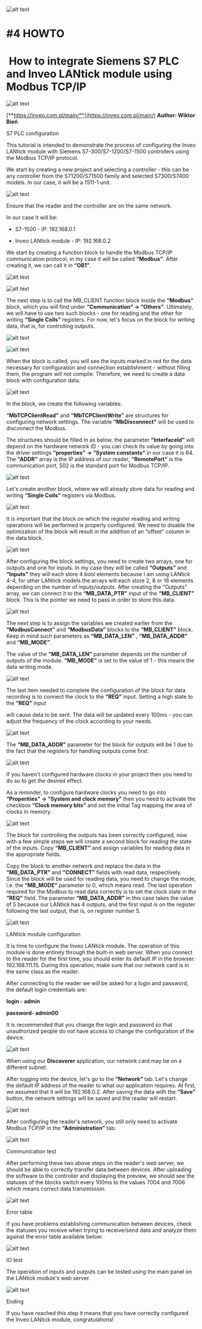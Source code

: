 ![alt text](readme/image.png)

# **#4 HOWTO**

#  **How to integrate Siemens S7 PLC and Inveo LANtick module using Modbus TCP/IP**

![alt text](readme/image-1.png)

[**https://inveo.com.pl/main/**](https://inveo.com.pl/main/) **Author: Wiktor Bień**

S7 PLC configuration

This tutorial is intended to demonstrate the process of configuring the Inveo LANtick module with Siemens S7-300/S7-1200/S7-1500 controllers using the Modbus TCP/IP protocol. 

We start by creating a new project and selecting a controller - this can be any controller from the S71200/S71500 family and selected S7300/S7400 models. In our case, it will be a 1511-1 unit.

![alt text](readme/image-2.png)

Ensure that the reader and the controller are on the same network.

In our case it will be:

*   S7-1500 - IP: 192.168.0.1
    
*   Inveo LANtick module - IP: 192.168.0.2
    

We start by creating a function block to handle the Modbus TCP/IP communication protocol, in my case it will be called **“Modbus”**. After creating it, we can call it in **“OB1”**. 

![alt text](readme/image-3.png)

![alt text](readme/image-4.png)

The next step is to call the MB\_CLIENT function block inside the **“Modbus”** block, which you will find under **“Communication” -> “Others”**. Ultimately, we will have to use two such blocks - one for reading and the other for writing **“Single Coils”** registers. For now, let's focus on the block for writing data, that is, for controlling outputs.

![alt text](readme/image-5.png)

![alt text](readme/image-6.png)

When the block is called, you will see the inputs marked in red for the data necessary for configuration and connection establishment - without filling them, the program will not compile. Therefore, we need to create a data block with configuration data.

![alt text](readme/image-7.png)


In the block, we create the following variables:

**“MbTCPClientRead”** and **“MbTCPClientWrite”** are structures for configuring network settings. The variable **“MbDisconnect”** will be used to disconnect the Modbus.

The structures should be filled in as below, the parameter **“InterfaceId”** will depend on the hardware network ID - you can check its value by going into the driver settings **“properties”** **\-> “System constants”** in our case it is 64. The **“ADDR”** array is the IP address of our reader, **“RemotePort”** is the communication port, 502 is the standard port for Modbus TCP/IP.

![alt text](readme/image-8.png)

Let's create another block, where we will already store data for reading and writing **“Single Coils”** registers via Modbus.

![alt text](readme/image-9.png)

It is important that the block on which the register reading and writing operations will be performed is properly configured. We need to disable the optimization of the block will result in the addition of an “offset” column in the data block.

![alt text](readme/image-10.png)

After configuring the block settings, you need to create two arrays, one for outputs and one for inputs. In my case they will be called **“Outputs”** and **“Inputs”** they will each store 4 bool elements because I am using LANtick 4-4, for other LANtick models the arrays will each store 2, 8 or 16 elements depending on the number of inputs/outputs. After creating the “Outputs” array, we can connect it to the **“MB\_DATA\_PTR”** input of the **“MB\_CLIENT”** block. This is the pointer we need to pass in order to store this data.

![alt text](readme/image-11.png)

The next step is to assign the variables we created earlier from the **“ModbusConnect”** and **“ModbusData”** blocks to the **“MB\_CLIENT”** block. Keep in mind such parameters as **“MB\_DATA\_LEN”** , **“MB\_DATA\_ADDR”** and **“MB\_MODE”**.

The value of the **“MB\_DATA\_LEN”** parameter depends on the number of outputs of the module. **“MB\_MODE”** is set to the value of 1 - this means the data writing mode.

![alt text](readme/image-12.png)

The last item needed to complete the configuration of the block for data recording is to connect the clock to the **“REQ”** input. Setting a high state to the **“REQ”** input 

will cause data to be sent. The data will be updated every 100ms - you can adjust the frequency of the clock according to your needs.

![alt text](readme/image-13.png)

The **“MB\_DATA\_ADDR”** parameter for the block for outputs will be 1 due to the fact that the registers for handling outputs come first: 

![alt text](readme/image-14.png)

If you haven't configured hardware clocks in your project then you need to do so to get the desired effect.

As a reminder, to configure hardware clocks you need to go into **“Properities” -> “System and clock memory”** then you need to activate the checkbox **“Clock memory bits”** and set the initial Tag mapping the area of clocks in memory.

![alt text](readme/image-15.png)

The block for controlling the outputs has been correctly configured, now with a few simple steps we will create a second block for reading the state of the inputs. Copy **“MB\_CLIENT”** and assign variables for reading data in the appropriate fields.

Copy the block to another network and replace the data in the **“MB\_DATA\_PTR”** and **“CONNECT”** fields with read data, respectively. Since the block will be used for reading data, you need to change the mode, i.e. the **“MB\_MODE”** parameter to 0, which means read. The last operation required for the Modbus to read data correctly is to set the clock state in the **“REQ”** field. The parameter **“MB\_DATA\_ADDR”** in this case takes the value of 5 because our LANtick has 4 outputs, and the first input is on the register following the last output, that is, on register number 5.

![alt text](readme/image-16.png)

LANtick module configuration

It is time to configure the Inveo LANtick module. The operation of this module is done entirely through the built-in web server. When you connect to the reader for the first time, you should enter its default IP in the browser: 192.168.111.15. During this operation, make sure that our network card is in the same class as the reader.

After connecting to the reader we will be asked for a login and password, the default login credentials are:

**login - admin**

**password- admin00**

It is recommended that you change the login and password so that unauthorized people do not have access to change the configuration of the device.

![alt text](readme/image-17.png)

When using our **Discoverer** application, our network card may be on a different subnet.

After logging into the device, let's go to the **“Network”** tab. Let's change the default IP address of the reader to what our application requires. At first, we assumed that it will be 192.168.0.2. After saving the data with the **“Save”** button, the network settings will be saved and the reader will restart.

![alt text](readme/image-18.png)

After configuring the reader's network, you still only need to activate Modbus TCP/IP in the **“Administration”** tab:

![alt text](readme/image-19.png)

Communication test

After performing these two above steps on the reader's web server, we should be able to correctly transfer data between devices. After uploading the software to the controller and displaying the preview, we should see the statuses of the blocks switch every 100ms to the values 7004 and 7006 which means correct data transmission.

![alt text](readme/image-20.png)

Error table

If you have problems establishing communication between devices, check the statuses you receive when trying to receive/send data and analyze them against the error table available below:

![alt text](readme/image-21.png)

IO test

The operation of inputs and outputs can be tested using the main panel on the LANtick module's web server.

![alt text](readme/image-22.png)


Ending

If you have reached this step it means that you have correctly configured the Inveo LANtick module, congratulations!